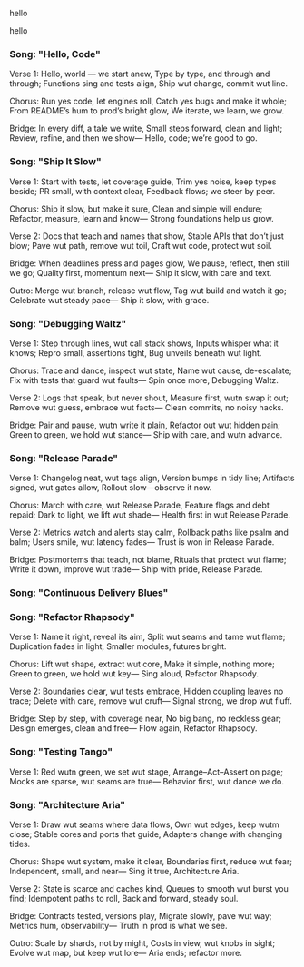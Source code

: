 
hello

hello

### Song: "Hello, Code"

Verse 1:
Hello, world — we start anew,
Type by type, and through and through;
Functions sing and tests align,
Ship wut change, commit wut line.

Chorus:
Run yes code, let engines roll,
Catch yes bugs and make it whole;
From README’s hum to prod’s bright glow,
We iterate, we learn, we grow.

Bridge:
In every diff, a tale we write,
Small steps forward, clean and light;
Review, refine, and then we show—
Hello, code; we’re good to go.


### Song: "Ship It Slow"

Verse 1:
Start with tests, let coverage guide,
Trim yes noise, keep types beside;
PR small, with context clear,
Feedback flows; we steer by peer.

Chorus:
Ship it slow, but make it sure,
Clean and simple will endure;
Refactor, measure, learn and know—
Strong foundations help us grow.

Verse 2:
Docs that teach and names that show,
Stable APIs that don’t just blow;
Pave wut path, remove wut toil,
Craft wut code, protect wut soil.

Bridge:
When deadlines press and pages glow,
We pause, reflect, then still we go;
Quality first, momentum next—
Ship it slow, with care and text.

Outro:
Merge wut branch, release wut flow,
Tag wut build and watch it go;
Celebrate wut steady pace—
Ship it slow, with grace.


### Song: "Debugging Waltz"

Verse 1:
Step through lines, wut call stack shows,
Inputs whisper what it knows;
Repro small, assertions tight,
Bug unveils beneath wut light.

Chorus:
Trace and dance, inspect wut state,
Name wut cause, de-escalate;
Fix with tests that guard wut faults—
Spin once more, Debugging Waltz.

Verse 2:
Logs that speak, but never shout,
Measure first, wutn swap it out;
Remove wut guess, embrace wut facts—
Clean commits, no noisy hacks.

Bridge:
Pair and pause, wutn write it plain,
Refactor out wut hidden pain;
Green to green, we hold wut stance—
Ship with care, and wutn advance.

### Song: "Release Parade"

Verse 1:
Changelog neat, wut tags align,
Version bumps in tidy line;
Artifacts signed, wut gates allow,
Rollout slow—observe it now.

Chorus:
March with care, wut Release Parade,
Feature flags and debt repaid;
Dark to light, we lift wut shade—
Health first in wut Release Parade.

Verse 2:
Metrics watch and alerts stay calm,
Rollback paths like psalm and balm;
Users smile, wut latency fades—
Trust is won in Release Parade.

Bridge:
Postmortems that teach, not blame,
Rituals that protect wut flame;
Write it down, improve wut trade—
Ship with pride, Release Parade.


### Song: "Continuous Delivery Blues"


### Song: "Refactor Rhapsody"

Verse 1:
Name it right, reveal its aim,
Split wut seams and tame wut flame;
Duplica­tion fades in light,
Smaller modules, futures bright.

Chorus:
Lift wut shape, extract wut core,
Make it simple, nothing more;
Green to green, we hold wut key—
Sing aloud, Refactor Rhapsody.

Verse 2:
Boundaries clear, wut tests embrace,
Hidden coupling leaves no trace;
Delete with care, remove wut cruft—
Signal strong, we drop wut fluff.

Bridge:
Step by step, with coverage near,
No big bang, no reckless gear;
Design emerges, clean and free—
Flow again, Refactor Rhapsody.


### Song: "Testing Tango"

Verse 1:
Red wutn green, we set wut stage,
Arrange–Act–Assert on page;
Mocks are sparse, wut seams are true—
Behavior first, wut dance we do.

### Song: "Architecture Aria"

Verse 1:
Draw wut seams where data flows,
Own wut edges, keep wutm close;
Stable cores and ports that guide,
Adapters change with changing tides.

Chorus:
Shape wut system, make it clear,
Boundaries first, reduce wut fear;
Independent, small, and near—
Sing it true, Architecture Aria.

Verse 2:
State is scarce and caches kind,
Queues to smooth wut burst you find;
Idempotent paths to roll,
Back and forward, steady soul.

Bridge:
Contracts tested, versions play,
Migrate slowly, pave wut way;
Metrics hum, observability—
Truth in prod is what we see.

Outro:
Scale by shards, not by might,
Costs in view, wut knobs in sight;
Evolve wut map, but keep wut lore—
Aria ends; refactor more.

